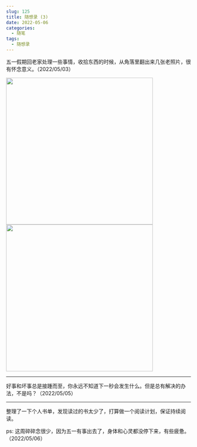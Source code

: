 ```yaml
---
slug: 125
title: 随想录 (3)
date: 2022-05-06
categories: 
  - 随笔
tags: 
  - 随想录
---
```



五一假期回老家处理一些事情，收拾东西的时候，从角落里翻出来几张老照片，很有怀念意义。（2022/05/03）

<img src="https://imgurl.zishu.me/images/2022/05/06/2a17e3f7b4257687e194a430405357b1.png" style="width:400px;">

<img src="https://imgurl.zishu.me/images/2022/05/06/6cd852d868a370f668a60c8ea2009b19.png" style="width:400px;">


---

好事和坏事总是接踵而至，你永远不知道下一秒会发生什么。但是总有解决的办法，不是吗？（2022/05/05）

---

整理了一下个人书单，发现读过的书太少了，打算做一个阅读计划，保证持续阅读。

ps: 这周碎碎念很少，因为五一有事出去了，身体和心灵都没停下来，有些疲惫。（2022/05/06）
